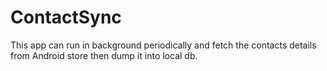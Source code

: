 # ContactSync

This app can run in background periodically and fetch the contacts details from Android store then dump it into local db.
